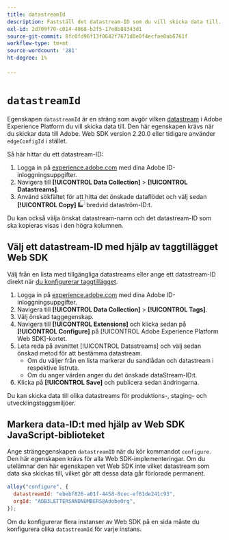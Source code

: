 ```yaml
---
title: datastreamId
description: Fastställ det datastream-ID som du vill skicka data till.
exl-id: 2d709f70-c014-4868-b2f5-17e8b88343d1
source-git-commit: 8fc0fd96f13f0642f7671d0e0f4ecfae8ab6761f
workflow-type: tm+mt
source-wordcount: '281'
ht-degree: 1%

---
```


# `datastreamId`

Egenskapen `datastreamId` är en sträng som avgör vilken [datastream](../../../datastreams/overview.md) i Adobe Experience Platform du vill skicka data till. Den här egenskapen krävs när du skickar data till Adobe. Web SDK version 2.20.0 eller tidigare använder `edgeConfigId` i stället.

Så här hittar du ett datastream-ID:

1. Logga in på [experience.adobe.com](https://experience.adobe.com) med dina Adobe ID-inloggningsuppgifter.
1. Navigera till **[!UICONTROL Data Collection]** > **[!UICONTROL Datastreams]**.
1. Använd sökfältet för att hitta det önskade dataflödet och välj sedan **[!UICONTROL Copy]** ![Kopiera](../../assets/copy.png) bredvid dataström-ID:t.

Du kan också välja önskat datastream-namn och det datastream-ID som ska kopieras visas i den högra kolumnen.

## Välj ett datastream-ID med hjälp av taggtillägget Web SDK

Välj från en lista med tillgängliga datastreams eller ange ett datastream-ID direkt när [du konfigurerar taggtillägget](/help/tags/extensions/client/web-sdk/web-sdk-extension-configuration.md).

1. Logga in på [experience.adobe.com](https://experience.adobe.com) med dina Adobe ID-inloggningsuppgifter.
1. Navigera till **[!UICONTROL Data Collection]** > **[!UICONTROL Tags]**.
1. Välj önskad taggegenskap.
1. Navigera till **[!UICONTROL Extensions]** och klicka sedan på **[!UICONTROL Configure]** på [!UICONTROL Adobe Experience Platform Web SDK]-kortet.
1. Leta reda på avsnittet [!UICONTROL Datastreams] och välj sedan önskad metod för att bestämma datastream.
   * Om du väljer från en lista markerar du sandlådan och datastream i respektive listruta.
   * Om du anger värden anger du det önskade dataStream-ID:t.
1. Klicka på **[!UICONTROL Save]** och publicera sedan ändringarna.

Du kan skicka data till olika datastreams för produktions-, staging- och utvecklingstaggsmiljöer.

## Markera data-ID:t med hjälp av Web SDK JavaScript-biblioteket

Ange strängegenskapen `datastreamID` när du kör kommandot `configure`. Den här egenskapen krävs för alla Web SDK-implementeringar. Om du utelämnar den här egenskapen vet Web SDK inte vilket datastream som data ska skickas till, vilket gör att dessa data går förlorade permanent.

```js
alloy("configure", {
  datastreamId: "ebebf826-a01f-4458-8cec-ef61de241c93",
  orgId: "ADB3LETTERSANDNUMBERS@AdobeOrg",
});
```

Om du konfigurerar flera instanser av Web SDK på en sida måste du konfigurera olika `datastreamId` för varje instans.
